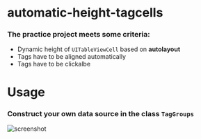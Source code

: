 # automatic-height-tagcells
### The practice project meets some criteria:
- Dynamic height of ``UITableViewCell`` based on **autolayout**
- Tags have to be aligned automatically
- Tags have to be clickalbe
 
# Usage
### Construct your own data source in the class ``TagGroups``
![screenshot](https://github.com/weijentu/automatic-height-tagcells/raw/master/images/screenshot.png)
